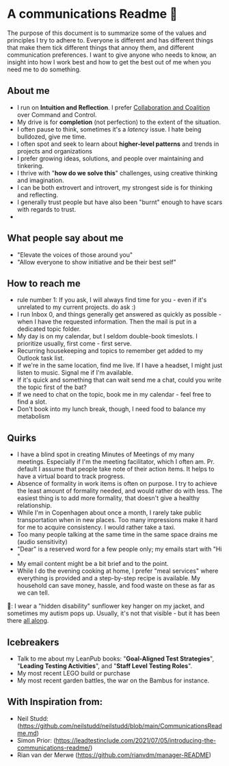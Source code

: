 # A communications Readme 👋
The purpose of this document is to summarize some of the values and principles I try to adhere to.
Everyone is different and has different things that make them tick different things that annoy them, and different communication preferences. I want to give anyone who needs to know, an insight into how I work best and how to get the best out of me when you need me to do something. 

## About me
- I run on **Intuition and Reflection**. I prefer [Collaboration and Coalition](https://qualityeng.substack.com/p/scales-of-collaboration?) over Command and Control.
- My drive is for **completion** (not perfection) to the extent of the situation.
- I often pause to think, sometimes it's a _latency_ issue. I hate being bulldozed, give me time.
- I often spot and seek to learn about **higher-level patterns** and trends in projects and organizations 
- I prefer growing ideas, solutions, and people over maintaining and tinkering.
- I thrive with "**how do we solve this**" challenges, using creative thinking and imagination.
- I can be both extrovert and introvert, my strongest side is for thinking and reflecting.
- I generally trust people but have also been "burnt" enough to have scars with regards to trust.
- 
## What people say about me
- "Elevate the voices of those around you"
- "Allow everyone to show initiative and be their best self"
  
## How to reach me
- rule number 1: If you ask, I will always find time for you - even if it's unrelated to my current projects. do ask :)
- I run Inbox 0, and things generally get answered as quickly as possible - when I have the requested information. Then the mail is put in a dedicated topic folder.
- My day is on my calendar, but I seldom double-book timeslots. I prioritize usually, first come - first serve. 
- Recurring housekeeping and topics to remember get added to my Outlook task list.
- If we're in the same location, find me live. If I have a headset, I might just listen to music. Signal me if I'm available.
- If it's quick and something that can wait send me a chat, could you write the topic first of the bat?
- If we need to chat on the topic, book me in my calendar - feel free to find a slot.
- Don't book into my lunch break, though, I need food to balance my metabolism

## Quirks
- I have a blind spot in creating Minutes of Meetings of my many meetings. Especially if I'm the meeting facilitator, which I often am. Pr. default I assume that people take note of their action items. It helps to have a virtual board to track progress.
- Absence of formality in work items is often on purpose. I try to achieve the least amount of formality needed, and would rather do with less. The easiest thing is to add more formality, that doesn't give a healthy relationship.
- While I'm in Copenhagen about once a month, I rarely take public transportation when in new places. Too many impressions make it hard for me to acquire consistency. I would rather take a taxi.
- Too many people talking at the same time in the same space drains me (audio sensitivity)
- "Dear" is a reserved word for a few people only; my emails start with "Hi <name>"
- My email content might be a bit brief and to the point.
- While I do the evening cooking at home, I prefer "meal services" where everything is provided and a step-by-step recipe is available. My household can save money, hassle, and food waste on these as far as we can tell.

🌻: I wear a "hidden disability" sunflower key hanger on my jacket, and sometimes my autism pops up. Usually, it's not that visible - but it has been there [all along](https://jlottosen.wordpress.com/2023/04/04/we-have-been-here-all-along/). 

## Icebreakers
- Talk to me about my LeanPub books: "**Goal-Aligned Test Strategies**", "**Leading Testing Activities**", and "**Staff Level Testing Roles**".
- My most recent LEGO build or purchase
- My most recent garden battles, the war on the Bambus for instance.

## With Inspiration from:
- Neil Studd: (https://github.com/neilstudd/neilstudd/blob/main/CommunicationsReadme.md)
- Simon Prior: (https://leadtestinclude.com/2021/07/05/introducing-the-communications-readme/)
- Rian van der Merwe (https://github.com/rianvdm/manager-README)
